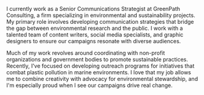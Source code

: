 I currently work as a Senior Communications Strategist at GreenPath Consulting, a firm specializing in environmental and sustainability projects. My primary role involves developing communication strategies that bridge the gap between environmental research and the public. I work with a talented team of content writers, social media specialists, and graphic designers to ensure our campaigns resonate with diverse audiences.

Much of my work revolves around coordinating with non-profit organizations and government bodies to promote sustainable practices. Recently, I've focused on developing outreach programs for initiatives that combat plastic pollution in marine environments. I love that my job allows me to combine creativity with advocacy for environmental stewardship, and I'm especially proud when I see our campaigns drive real change.